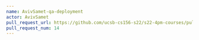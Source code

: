 ```yaml
---
name: AvivSamet-qa-deployment
actor: AvivSamet
pull_request_url: https://github.com/ucsb-cs156-s22/s22-4pm-courses/pull/14
pull_request_num: 14
---
```

